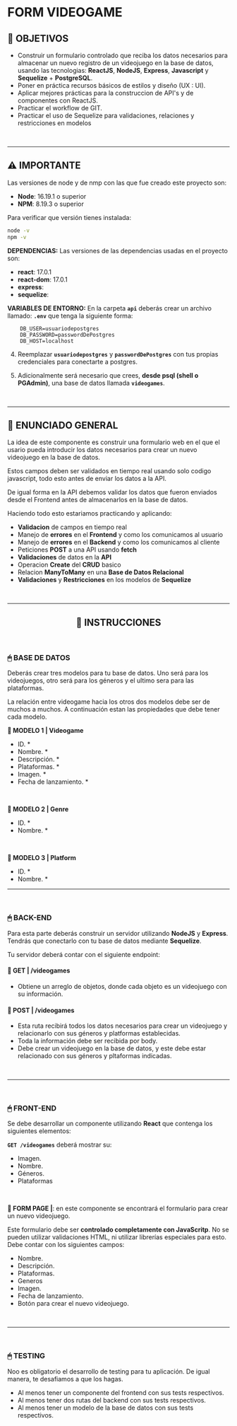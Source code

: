 # **FORM VIDEOGAME**

## **📌 OBJETIVOS**

-  Construir un formulario controlado que reciba los datos necesarios para almacenar un nuevo registro de un videojuego en la base de datos, usando las tecnologias: **ReactJS**, **NodeJS**, **Express**, **Javascript** y **Sequelize** + **PostgreSQL**.
-  Poner en práctica recursos básicos de estilos y diseño (UX : UI).
-  Aplicar mejores prácticas para la construccion de API's y de componentes con ReactJS.
-  Practicar el workflow de GIT.
-  Practicar el uso de Sequelize para validaciones, relaciones y restricciones en modelos

<br />

---

## **⚠️ IMPORTANTE**

Las versiones de node y de nmp con las que fue creado este proyecto son:

-  **Node**: 16.19.1 o superior
-  **NPM**: 8.19.3 o superior

Para verificar que versión tienes instalada:

```bash
node -v
npm -v
```

**DEPENDENCIAS:** Las versiones de las dependencias usadas en el proyecto son:

-  **react**: 17.0.1
-  **react-dom**: 17.0.1
-  **express**:
-  **sequelize**:

**VARIABLES DE ENTORNO:** En la carpeta **`api`** deberás crear un archivo llamado: **`.env`** que tenga la siguiente forma:

   ```env
       DB_USER=usuariodepostgres
       DB_PASSWORD=passwordDePostgres
       DB_HOST=localhost
   ```

4. Reemplazar **`usuariodepostgres`** y **`passwordDePostgres`** con tus propias credenciales para conectarte a postgres.

5. Adicionalmente será necesario que crees, **desde psql (shell o PGAdmin)**, una base de datos llamada **`videogames`**.

<br />

---

## **📖 ENUNCIADO GENERAL**

La idea de este componente es construir una formulario web en el que el usario pueda introducir los datos necesarios para crear un nuevo videojuego en la base de datos. 

Estos campos deben ser validados en tiempo real usando solo codigo javascript, todo esto antes de enviar los datos a la API. 

De igual forma en la API debemos validar los datos que fueron enviados desde el Frontend antes de almacenarlos en la base de datos.

Haciendo todo esto estariamos practicando y aplicando:

-  **Validacion** de campos en tiempo real
-  Manejo de **errores** en el **Frontend** y como los comunicamos al usuario
-  Manejo de **errores** en el **Backend** y como los comunicamos al cliente
-  Peticiones **POST** a una API usando **fetch**
-  **Validaciones** de datos en la **API**
-  Operacion **Create** del **CRUD** basico
-  Relacion **ManyToMany** en una **Base de Datos Relacional**
-  **Validaciones** y **Restricciones** en los modelos de **Sequelize**

<br />

---

<div align="center">

## **📁 INSTRUCCIONES**

</div>

<br />

### **🖱 BASE DE DATOS**

Deberás crear tres modelos para tu base de datos. Uno será para los videojuegos, otro será para los géneros y el ultimo sera para las plataformas. 

La relación entre videogame hacia los otros dos modelos debe ser de muchos a muchos. A continuación estan las propiedades que debe tener cada modelo.

**📍 MODELO 1 | Videogame**

-  ID. \*
-  Nombre. \*
-  Descripción. \*
-  Plataformas. \*
-  Imagen. \*
-  Fecha de lanzamiento. \*

<br />

**📍 MODELO 2 | Genre**

-  ID. \*
-  Nombre. \*

<br />

**📍 MODELO 3 | Platform**
-  ID. \*
-  Nombre. \*

---

<br />

### **🖱 BACK-END**

Para esta parte deberás construir un servidor utilizando **NodeJS** y **Express**. Tendrás que conectarlo con tu base de datos mediante **Sequelize**.

Tu servidor deberá contar con el siguiente endpoint:

#### **📍 GET | /videogames**

-  Obtiene un arreglo de objetos, donde cada objeto es un videojuego con su información.

#### **📍 POST | /videogames**

-  Esta ruta recibirá todos los datos necesarios para crear un videojuego y relacionarlo con sus géneros y platformas establecidas.
-  Toda la información debe ser recibida por body.
-  Debe crear un videojuego en la base de datos, y este debe estar relacionado con sus géneros y pltaformas indicadas.

<br />

---

<br />

### **🖱 FRONT-END**

Se debe desarrollar un componente utilizando **React** que contenga los siguientes elementos:

**`GET /videogames`** deberá mostrar su:
   -  Imagen.
   -  Nombre.
   -  Géneros.
   -  Plataformas

<br />

**📍 FORM PAGE |**: en este componente se encontrará el formulario para crear un nuevo videojuego.

Este formulario debe ser **controlado completamente con JavaScritp**. No se pueden utilizar validaciones HTML, ni utilizar librerías especiales para esto. Debe contar con los siguientes campos:

-  Nombre.
-  Descripción.
-  Plataformas.
-  Generos
-  Imagen.
-  Fecha de lanzamiento.
-  Botón para crear el nuevo videojuego.

<br />

---

<br />

### **🖱 TESTING**

Noo es obligatorio el desarrollo de testing para tu aplicación. De igual manera, te desafiamos a que los hagas.

-  Al menos tener un componente del frontend con sus tests respectivos.
-  Al menos tener dos rutas del backend con sus tests respectivos.
-  Al menos tener un modelo de la base de datos con sus tests respectivos.

<br />


